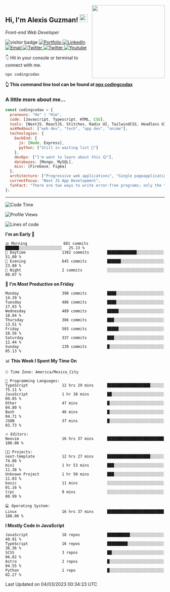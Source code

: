 <img align='right' src="https://media.giphy.com/media/M9gbBd9nbDrOTu1Mqx/giphy.gif" width="230">
<h2>Hi, I'm Alexis Guzman! <img src="https://media.giphy.com/media/hvRJCLFzcasrR4ia7z/giphy.gif" width="25px"></h2>
<p><em>Front-end Web Developer</em></p>

<p>
  <img src="https://visitor-badge.glitch.me/badge?page_id=a12989x.a12989x&left_color=black&right_color=gray" alt="visitor badge"/>
  <a href='https://www.codingcodax.dev/' target='_blank'>
    <img alt='Portfolio' src='https://img.shields.io/badge/Portfolio-black?logo=vercel&style=flat-square'>
  </a>
  <a href='https://linkedin.com/in/codingcodax/' target='_blank'>
    <img alt='LinkedIn' src='https://img.shields.io/badge/LinkedIn-black?logo=LinkedIn&style=flat-square'>
  </a>
  <a href='mailto:codingcodax@gmail.com' target='_blank'>
    <img alt='Email' src='https://img.shields.io/badge/Email-black?logo=Gmail&style=flat-square'>
  </a>
  <a href='https://twitter.com/codingcodax' target='_blank'>
    <img alt='Twitter' src='https://img.shields.io/badge/Twitter-black?logo=Twitter&style=flat-square'>
  </a>
  <a href='https://www.instagram.com/codingcodax/' target='_blank'>
    <img alt='Twitter' src='https://img.shields.io/badge/Instagram-black?logo=Instagram&style=flat-square'>
  </a>
  <a href='https://www.youtube.com/@codingcodax' target='_blank'>
    <img alt='Youtube' src='https://img.shields.io/badge/YouTube-black?logo=Youtube&style=flat-square'>
  </a>
</p>

👇 Hit in your console or terminal to connect with me.

```bash
npx codingcodax 
```
**👆 This command line tool can be found at [npx codingcodax](https://github.com/codingcodax/npx-codingcodax)**

<h3>A little more about me...</h3>

```javascript
const codingcodax = {
  pronouns: "He" | "Him",
  code: [Javascript, Typescript, HTML, CSS],
  tools: [NextJS, ReactJS, Stitches, Radix UI, TailwindCSS, Headless UI, Prisma],
  askMeAbout: ["web dev", "tech", "app dev", "anime"],
  technologies: {
    backEnd: {
      js: [Node, Express],
      python: ["Still in waiting list 🥲"]
    },
    devOps: ["I'm want to learn about this 😊"],
    databases: [Mongo, MySQL],
    misc: [Firebase, Figma]
  },
  architecture: ["Progressive web applications", "Single pageapplications"],
  currentFocus: "Next JS App Development",
  funFact: "There are two ways to write error-free programs; only the third one works"
};
```

---

<!--START_SECTION:waka-->
![Code Time](http://img.shields.io/badge/Code%20Time-1%2C167%20hrs%2038%20mins-blue)

![Profile Views](http://img.shields.io/badge/Profile%20Views-0-blue)

![Lines of code](https://img.shields.io/badge/From%20Hello%20World%20I%27ve%20Written-568.0%20thousand%20lines%20of%20code-blue)

**I'm an Early 🐤** 

```text
🌞 Morning                681 commits         ██████░░░░░░░░░░░░░░░░░░░   25.13 % 
🌆 Daytime                1382 commits        █████████████░░░░░░░░░░░░   51.00 % 
🌃 Evening                645 commits         ██████░░░░░░░░░░░░░░░░░░░   23.80 % 
🌙 Night                  2 commits           ░░░░░░░░░░░░░░░░░░░░░░░░░   00.07 % 
```
📅 **I'm Most Productive on Friday** 

```text
Monday                   390 commits         ████░░░░░░░░░░░░░░░░░░░░░   14.39 % 
Tuesday                  486 commits         ████░░░░░░░░░░░░░░░░░░░░░   17.93 % 
Wednesday                489 commits         █████░░░░░░░░░░░░░░░░░░░░   18.04 % 
Thursday                 366 commits         ███░░░░░░░░░░░░░░░░░░░░░░   13.51 % 
Friday                   503 commits         █████░░░░░░░░░░░░░░░░░░░░   18.56 % 
Saturday                 337 commits         ███░░░░░░░░░░░░░░░░░░░░░░   12.44 % 
Sunday                   139 commits         █░░░░░░░░░░░░░░░░░░░░░░░░   05.13 % 
```


📊 **This Week I Spent My Time On** 

```text
🕑︎ Time Zone: America/Mexico_City

💬 Programming Languages: 
TypeScript               12 hrs 29 mins      ███████████████████░░░░░░   75.11 % 
JavaScript               1 hr 38 mins        ██░░░░░░░░░░░░░░░░░░░░░░░   09.85 % 
Other                    47 mins             █░░░░░░░░░░░░░░░░░░░░░░░░   04.80 % 
Bash                     46 mins             █░░░░░░░░░░░░░░░░░░░░░░░░   04.71 % 
JSON                     37 mins             █░░░░░░░░░░░░░░░░░░░░░░░░   03.73 % 

🔥 Editors: 
Neovim                   16 hrs 37 mins      █████████████████████████   100.00 % 

🐱‍💻 Projects: 
next-template            12 hrs 27 mins      ███████████████████░░░░░░   74.86 % 
mini                     1 hr 53 mins        ███░░░░░░░░░░░░░░░░░░░░░░   11.38 % 
Unknown Project          1 hr 50 mins        ███░░░░░░░░░░░░░░░░░░░░░░   11.03 % 
basic                    11 mins             ░░░░░░░░░░░░░░░░░░░░░░░░░   01.16 % 
trpc                     9 mins              ░░░░░░░░░░░░░░░░░░░░░░░░░   00.99 % 

💻 Operating System: 
Linux                    16 hrs 37 mins      █████████████████████████   100.00 % 
```

**I Mostly Code in JavaScript** 

```text
JavaScript               18 repos            ██████████░░░░░░░░░░░░░░░   40.91 % 
TypeScript               16 repos            █████████░░░░░░░░░░░░░░░░   36.36 % 
SCSS                     3 repos             ██░░░░░░░░░░░░░░░░░░░░░░░   06.82 % 
Astro                    2 repos             █░░░░░░░░░░░░░░░░░░░░░░░░   04.55 % 
Python                   1 repo              █░░░░░░░░░░░░░░░░░░░░░░░░   02.27 % 
```




 Last Updated on 04/03/2023 00:34:23 UTC
<!--END_SECTION:waka-->
